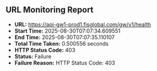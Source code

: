 ## URL Monitoring Report

- **URL:** https://api-gw1-prod1.fisglobal.com/gw/v1/health
- **Start Time:** 2025-08-30T07:07:34.609551
- **End Time:** 2025-08-30T07:07:35.110107
- **Total Time Taken:** 0.500556 seconds
- **HTTP Status Code:** 403
- **Status:** Failure
- **Failure Reason:** HTTP Status Code: 403
